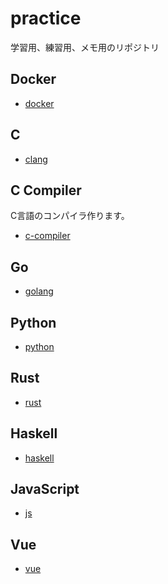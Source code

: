 # practice
学習用、練習用、メモ用のリポジトリ

## Docker
- [docker](./docker)

## C
- [clang](./clang)

## C Compiler
C言語のコンパイラ作ります。
- [c-compiler](./c-compiler)

## Go
- [golang](./golang)

## Python
- [python](./python)

## Rust
- [rust](./rust)

## Haskell
- [haskell](./haskell)

## JavaScript
- [js](./js)

## Vue
- [vue](./vue)
